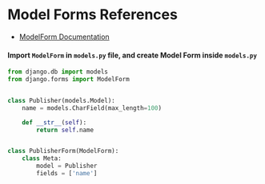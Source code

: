 # Model Forms References

* <a href="https://docs.djangoproject.com/en/5.1/topics/forms/modelforms/" target="_blank">ModelForm Documentation</a>
<!-- * <a href="" target="_blank">Template</a> -->

#### Import `ModelForm` in `models.py` file, and create Model Form inside `models.py`

```py
from django.db import models
from django.forms import ModelForm


class Publisher(models.Model):
    name = models.CharField(max_length=100)

    def __str__(self):
        return self.name


class PublisherForm(ModelForm):
    class Meta:
        model = Publisher
        fields = ['name']
```

